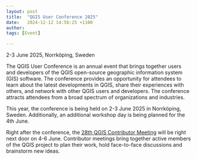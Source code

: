 ```yaml
---
layout: post
title:  "QGIS User Conference 2025"
date:   2024-12-12 14:56:25 +1100
author: 
tags: [Event]

---
```


2-3 June 2025, Norrköping, Sweden

The QGIS User Conference is an annual event that brings together users and developers of the QGIS open-source geographic information system (GIS) software. The conference provides an opportunity for attendees to learn about the latest developments in QGIS, share their experiences with others, and network with other QGIS users and developers. The conference attracts attendees from a broad spectrum of organizations and industries.

This year, the conference is being held on 2-3 June 2025 in Norrköping, Sweden. Additionally, an additional workshop day is being planned for the 4th June.

Right after the conference, the [28th QGIS Contributor Meeting](https://github.com/qgis/QGIS/wiki/28th-Contributor-Meeting-in-Norrk%C3%B6ping) will be right next door on 4-6 June. Contributor meetings bring together active members of the QGIS project to plan their work, hold face-to-face discussions and brainstorm new ideas.